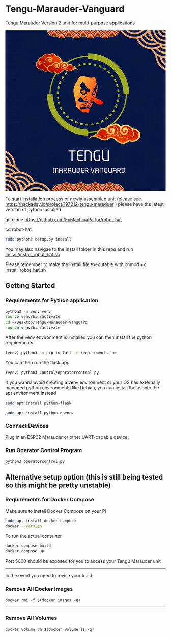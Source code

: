 # Tengu-Marauder-Vanguard
Tengu Marauder Version 2 unit for multi-purpose applications

<p align="center">
  <img src="./Images/Tengu Marauder GIF.gif" alt="Dancing Robot">
</p>


To start installation process of newly assembled unit (please see https://hackaday.io/project/197212-tengu-maraduer ) please have the latest version of python installed 

git clone https://github.com/ExMachinaParlor/robot-hat

cd robot-hat

```bash
sudo python3 setup.py install
```
You may also navigae to the Install folder in this repo and run [install/install_robot_hat.sh](Install/robot_hat_install.sh) 

Please remember to make the install file executable with chmod +x install_robot_hat.sh

## Getting Started

### Requirements for Python application

```bash
python3 -m venv venv
source venv/bin/activate
cd ~/Desktop/Tengu-Marauder-Vanguard
source venv/bin/activate
```
After the venv environment is installed you can then install the python requirements

```bash
(venv) python3 -m pip install -r requirements.txt
```
You can then run the flask app 

```bash
(venv) python3 Control/operatorcontrol.py
```
If you wanna avoid creating a venv environment or your OS has externally managed python environments like Debian, you can install these onto the apt environment instead

```bash
sudo apt install python-flask
```
```bash
sudo apt install python-opencv
````

### Connect Devices
Plug in an ESP32 Marauder or other UART-capable device. 

### Run Operator Control Program

```bash
python3 operatorcontrol.py
```

## Alternative setup option (this is still being tested so this might be pretty unstable)

### Requirements for Docker Compose
Make sure to install Docker Compose on your Pi

```bash
sudo apt install docker-compose
docker --version
```
To run the actual container

```bash
docker compose build
docker compose up
```
Port 5000 should be exposed for you to access your Tengu Marauder unit

---

In the event you need to revise your build

### **Remove All Docker Images**


`docker rmi -f $(docker images -q)`

---

### **Remove All Volumes**


`docker volume rm $(docker volume ls -q)`
